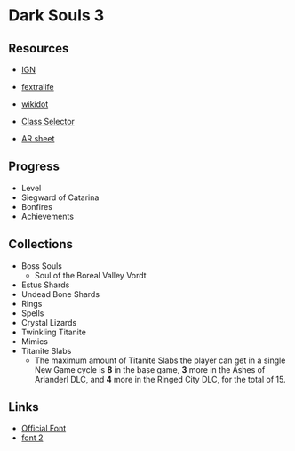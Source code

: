 # Dark Souls 3

## Resources
- [IGN](http://www.ign.com/wikis/dark-souls-3/Walkthrough)
- [fextralife](https://darksouls3.wiki.fextralife.com/Dark+Souls+3+Wiki)
- [wikidot](http://darksouls3.wikidot.com/)

- [Class Selector](https://battlecalculator.com/dark-souls-3/dark-souls-3-class-selector)
- [AR sheet](https://docs.google.com/spreadsheets/d/1q54zHO7kLuMxbZyFXb7ANHKogz6Mvbir0cA3YqI6Xuk/edit#gid=0)

## Progress
- Level
- Siegward of Catarina
- Bonfires
- Achievements

## Collections
- Boss Souls
  - Soul of the Boreal Valley Vordt
- Estus Shards
- Undead Bone Shards
- Rings
- Spells
- Crystal Lizards
- Twinkling Titanite
- Mimics
- Titanite Slabs
  - The maximum amount of Titanite Slabs the player can get in a single New Game cycle is **8** in the base game, **3** more in the Ashes of Arianderl DLC, and **4** more in the Ringed City DLC, for the total of 15. 

## Links
- [Official Font](http://www.myfonts.com/fonts/adobe/trajan/)
- [font 2](https://imgur.com/gallery/pNLid)

